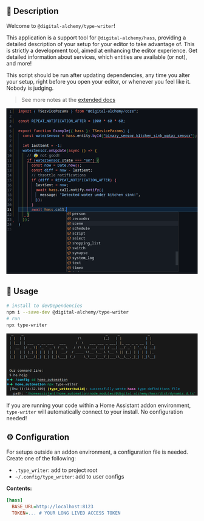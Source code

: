 ## 📝 Description

Welcome to `@digital-alchemy/type-writer`!

This application is a support tool for `@digital-alchemy/hass`, providing a detailed description of your setup for your editor to take advantage of. This is strictly a development tool, aimed at enhancing the editor experience.
Get detailed information about services, which entities are available (or not), and more!

This script should be run after updating dependencies, any time you alter your setup, right before you open your editor, or whenever you feel like it. Nobody is judging.

> See more notes at the [extended docs](https://docs.digital-alchemy.app/04-Minor-Applications/04.01-Type-Writer/%F0%9F%A7%AD-Type-Writer-Overview)

![editor](./docs/editor.png)
## 🚀 Usage
```bash
# install to devDependencies
npm i --save-dev @digital-alchemy/type-writer
# run
npx type-writer
```
![command](./docs/command.png)

If you are running your code within a Home Assistant addon environment, `type-writer` will automatically connect to your install. No configuration needed!

## ⚙️ Configuration

For setups outside an addon environment, a configuration file is needed. Create one of the following:
- `.type_writer`: add to project root
- `~/.config/type_writer`: add to user configs

**Contents:**
```ini
[hass]
  BASE_URL=http://localhost:8123
  TOKEN=... # YOUR LONG LIVED ACCESS TOKEN
```
